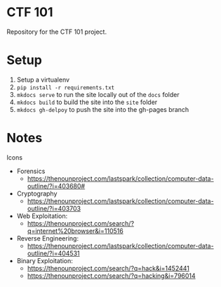 # CTF 101

Repository for the CTF 101 project.

# Setup

1. Setup a virtualenv
2. `pip install -r requirements.txt`
3. `mkdocs serve` to run the site locally out of the `docs` folder
4. `mkdocs build` to build the site into the `site` folder
5. `mkdocs gh-delpoy` to push the site into the gh-pages branch

# Notes

Icons
 * Forensics
    * https://thenounproject.com/lastspark/collection/computer-data-outline/?i=403680#
 * Cryptography
    * https://thenounproject.com/lastspark/collection/computer-data-outline/?i=403703
 * Web Exploitation:
    * https://thenounproject.com/search/?q=internet%20browser&i=110516
 * Reverse Engineering:
    * https://thenounproject.com/lastspark/collection/computer-data-outline/?i=404531
 * Binary Exploitation:
    * https://thenounproject.com/search/?q=hack&i=1452441
    * https://thenounproject.com/search/?q=hacking&i=796014

